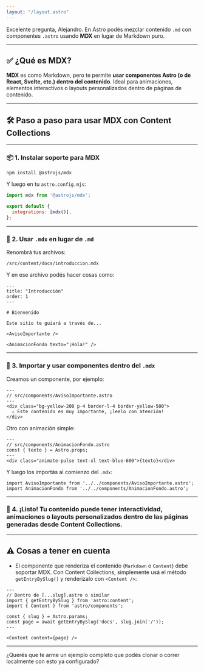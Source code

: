 ```yaml
---
layout: "/layout.astro"
---
```


Excelente pregunta, Alejandro. En Astro podés mezclar contenido `.md` con componentes `.astro` usando **MDX** en lugar de Markdown puro.

---

## ✅ ¿Qué es MDX?

**MDX** es como Markdown, pero te permite **usar componentes Astro (o de React, Svelte, etc.) dentro del contenido**. Ideal para animaciones, elementos interactivos o layouts personalizados dentro de páginas de contenido.

---

## 🛠️ Paso a paso para usar MDX con Content Collections

---

### 📦 1. Instalar soporte para MDX

```bash
npm install @astrojs/mdx
```

Y luego en tu `astro.config.mjs`:

```js
import mdx from '@astrojs/mdx';

export default {
  integrations: [mdx()],
};
```

---

### 📁 2. Usar `.mdx` en lugar de `.md`

Renombrá tus archivos:

```
/src/content/docs/introduccion.mdx
```

Y en ese archivo podés hacer cosas como:

```mdx
---
title: "Introducción"
order: 1
---

# Bienvenido

Este sitio te guiará a través de...

<AvisoImportante />

<AnimacionFondo texto="¡Hola!" />
```

---

### 🔧 3. Importar y usar componentes dentro del `.mdx`

Creamos un componente, por ejemplo:

```astro
---
// src/components/AvisoImportante.astro
---
<div class="bg-yellow-200 p-4 border-l-4 border-yellow-500">
  ⚠️ Este contenido es muy importante, ¡leelo con atención!
</div>
```

Otro con animación simple:

```astro
---
// src/components/AnimacionFondo.astro
const { texto } = Astro.props;
---
<div class="animate-pulse text-xl text-blue-600">{texto}</div>
```

Y luego los importás al comienzo del `.mdx`:

```mdx
import AvisoImportante from '../../components/AvisoImportante.astro';
import AnimacionFondo from '../../components/AnimacionFondo.astro';
```

---

### 📌 4. ¡Listo! Tu contenido puede tener interactividad, animaciones o layouts personalizados dentro de las páginas generadas desde Content Collections.

---

## ⚠️ Cosas a tener en cuenta

* El componente que renderiza el contenido (`Markdown` o `Content`) debe soportar MDX. Con Content Collections, simplemente usá el método `getEntryBySlug()` y renderizalo con `<Content />`:

```astro
---
// Dentro de [...slug].astro o similar
import { getEntryBySlug } from 'astro:content';
import { Content } from 'astro/components';

const { slug } = Astro.params;
const page = await getEntryBySlug('docs', slug.join('/'));
---

<Content content={page} />
```

---

¿Querés que te arme un ejemplo completo que podés clonar o correr localmente con esto ya configurado?
